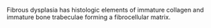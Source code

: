 Fibrous dysplasia has histologic elements of immature collagen and immature bone trabeculae forming a fibrocellular matrix.